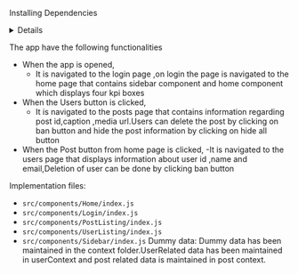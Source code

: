Installing Dependencies
<details>
- Download dependencies by running `npm install`
- Start up the app using `npm start`
</details>



The app  have the following functionalities

- When the app is opened,
  - It is navigated to the login page ,on login the page is navigated to the home page that contains sidebar component and home component which displays four kpi boxes
- When the Users button is clicked,
  - It is navigated to the posts page that contains information regarding post id,caption ,media url.Users can delete the post by clicking on ban button and hide the        post information by clicking on hide all button
- When the Post button from home page is clicked,
  -It is navigated to the users page that displays information about user id ,name and email,Deletion of user can be done by clicking ban button 

  
Implementation files:

- `src/components/Home/index.js`
- `src/components/Login/index.js`
- `src/components/PostListing/index.js`
- `src/components/UserListing/index.js`
- `src/components/Sidebar/index.js`
Dummy data:
  Dummy data has been maintained in the context folder.UserRelated data has been maintained in userContext and post related data is maintained in post context.




